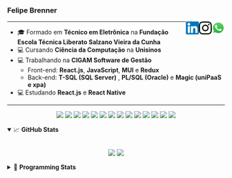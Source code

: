 <h3>Felipe Brenner</h3>

<a href="https://api.whatsapp.com/send?phone=5551995585968" target="_blank" rel="nofollow"><img align="right" width="30rem" src="./assets/whatsapp.png" alt="Whatsapp: +55 51995585968"/></a>
<a href="https://www.instagram.com/felipeobrenner/" target="_blank" rel="nofollow"><img align="right" width="30rem" src="./assets/instagram.png" alt="Instagram: @felipeobrenner"/></a>
<a href="https://www.linkedin.com/in/felipe-de-oliveira-brenner/" target="_blank" rel="nofollow"><img align="right" width="30rem" src="./assets/linkedin.png" alt="LinkedIn: @felipe-de-oliveira-brenner"/></a>

---

- 🎓 Formado em **Técnico em Eletrônica** na **Fundação Escola Técnica Liberato Salzano Vieira da Cunha**
- 💻 Cursando **Ciência da Computação** na **Unisinos**
- 💻 Trabalhando na **CIGAM Software de Gestão**
  - Front-end: **React.js**, **JavaScript**, **MUI** e **Redux**
  - Back-end: **T-SQL (SQL Server)** , **PL/SQL (Oracle)** e **Magic (uniPaaS e xpa)**
- 💻 Estudando **React.js** e **React Native**

---

<p align='center'>
  <img width="35rem" src="https://cdn.jsdelivr.net/gh/devicons/devicon/icons/react/react-original.svg" />
  <img width="35rem" src="https://cdn.jsdelivr.net/gh/devicons/devicon/icons/javascript/javascript-plain.svg" />
  <img width="35rem" src="https://cdn.jsdelivr.net/gh/devicons/devicon/icons/typescript/typescript-plain.svg" />
  <img width="35rem" src="https://cdn.jsdelivr.net/gh/devicons/devicon/icons/materialui/materialui-plain.svg" />
  <img width="35rem" src="https://cdn.jsdelivr.net/gh/devicons/devicon/icons/redux/redux-original.svg" />
  <img width="35rem" src="https://cdn.jsdelivr.net/gh/devicons/devicon/icons/css3/css3-plain.svg" />
  <img width="35rem" src="https://cdn.jsdelivr.net/gh/devicons/devicon/icons/html5/html5-plain.svg" />
  <img width="35rem" src="https://cdn.jsdelivr.net/gh/devicons/devicon/icons/vscode/vscode-original.svg" />
  <img width="35rem" src="https://cdn.jsdelivr.net/gh/devicons/devicon/icons/git/git-original.svg" />
  <img width="35rem" src="https://cdn.jsdelivr.net/gh/devicons/devicon/icons/yarn/yarn-original.svg" />
  <img width="35rem" src="https://cdn.jsdelivr.net/gh/devicons/devicon/icons/npm/npm-original-wordmark.svg" />
  <img width="35rem" src="https://cdn.jsdelivr.net/gh/devicons/devicon/icons/microsoftsqlserver/microsoftsqlserver-plain.svg" />
  <img width="35rem" src="https://cdn.jsdelivr.net/gh/devicons/devicon/icons/oracle/oracle-original.svg" />
  <img width="35rem" src="https://cdn.jsdelivr.net/gh/devicons/devicon/icons/ubuntu/ubuntu-plain.svg" />
</p>

<details open>
  <summary>📈 <b>GitHub Stats</b></summary>
  <br>
  <p align="center">
  <img src="https://github-readme-stats.vercel.app/api?username=felipebrenner&show_icons=true&theme=dark"/>
  <img src="https://github-readme-stats.vercel.app/api/top-langs/?username=felipebrenner&layout=compact&theme=dark">
  </p>

</details>

<details>
  <summary>🤖 <b>Programming Stats</b></summary>
  <br/>

  <!--START_SECTION:waka-->
**🐱 My GitHub Data** 

> 🏆 26 Contributions in the Year 2022
 > 
> 📦 134.5 kB Used in GitHub's Storage 
 > 
> 🚫 Not Opted to Hire
 > 
> 📜 22 Public Repositories 
 > 
> 🔑 0 Private Repositories  
 > 
**I'm a Night 🦉** 

```text
🌞 Morning    50 commits     ██░░░░░░░░░░░░░░░░░░░░░░░   9.54% 
🌆 Daytime    142 commits    ██████░░░░░░░░░░░░░░░░░░░   27.1% 
🌃 Evening    309 commits    ██████████████░░░░░░░░░░░   58.97% 
🌙 Night      23 commits     █░░░░░░░░░░░░░░░░░░░░░░░░   4.39%

```
📅 **I'm Most Productive on Sunday** 

```text
Monday       79 commits     ███░░░░░░░░░░░░░░░░░░░░░░   15.08% 
Tuesday      114 commits    █████░░░░░░░░░░░░░░░░░░░░   21.76% 
Wednesday    63 commits     ███░░░░░░░░░░░░░░░░░░░░░░   12.02% 
Thursday     53 commits     ██░░░░░░░░░░░░░░░░░░░░░░░   10.11% 
Friday       29 commits     █░░░░░░░░░░░░░░░░░░░░░░░░   5.53% 
Saturday     65 commits     ███░░░░░░░░░░░░░░░░░░░░░░   12.4% 
Sunday       121 commits    █████░░░░░░░░░░░░░░░░░░░░   23.09%

```


📊 **This Week I Spent My Time On** 

```text
💬 Programming Languages: 
JavaScript               9 hrs 51 mins       ██████████████░░░░░░░░░░░   59.44% 
TypeScript               5 hrs 57 mins       █████████░░░░░░░░░░░░░░░░   35.9% 
JSON                     45 mins             █░░░░░░░░░░░░░░░░░░░░░░░░   4.57% 
Git Config               0 secs              ░░░░░░░░░░░░░░░░░░░░░░░░░   0.07% 
Other                    0 secs              ░░░░░░░░░░░░░░░░░░░░░░░░░   0.01%

🔥 Editors: 
VS Code                  16 hrs 35 mins      █████████████████████████   100.0%

🐱‍💻 Projects: 
www_CGFrontEnd           12 hrs 11 mins      ██████████████████░░░░░░░   73.52% 
ignite-react-native      3 hrs 58 mins       ██████░░░░░░░░░░░░░░░░░░░   23.94% 
ignite-reactjs-bonus-redu14 mins             ░░░░░░░░░░░░░░░░░░░░░░░░░   1.43% 
Unknown Project          5 mins              ░░░░░░░░░░░░░░░░░░░░░░░░░   0.59% 
ignite-reactjs-desafios  3 mins              ░░░░░░░░░░░░░░░░░░░░░░░░░   0.31%

💻 Operating System: 
Linux                    16 hrs 35 mins      █████████████████████████   100.0%

```

**I Mostly Code in TypeScript** 

```text
TypeScript               9 repos             ██████████░░░░░░░░░░░░░░░   42.86% 
Java                     3 repos             ███░░░░░░░░░░░░░░░░░░░░░░   14.29% 
CSS                      2 repos             ██░░░░░░░░░░░░░░░░░░░░░░░   9.52% 
JavaScript               2 repos             ██░░░░░░░░░░░░░░░░░░░░░░░   9.52% 
Assembly                 1 repo              █░░░░░░░░░░░░░░░░░░░░░░░░   4.76%

```



 Last Updated on 17/02/2022 02:30:27 UTC
<!--END_SECTION:waka-->
</details>
